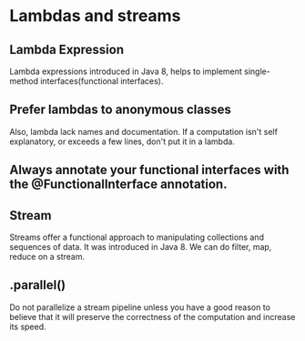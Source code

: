 # Lambdas and streams

## Lambda Expression

Lambda expressions introduced in Java 8, helps to implement single-method interfaces(functional interfaces).

## Prefer lambdas to anonymous classes

Also, lambda lack names and documentation. If a computation isn't self explanatory, or exceeds  a few lines, don't put
it in a lambda.

## Always annotate your functional interfaces with the @FunctionalInterface annotation.

## Stream

Streams offer a functional approach to manipulating collections and sequences of data. It was introduced in Java 8.
We can do filter, map, reduce on a stream.

## .parallel()

Do not parallelize a stream pipeline unless you have a good reason to believe that it will preserve the correctness of
the computation and increase its speed.


